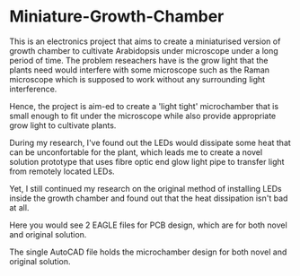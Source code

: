 # Miniature-Growth-Chamber
This is an electronics project that aims to create a miniaturised version of growth chamber to cultivate Arabidopsis under microscope under a long period of time. The problem reseachers have is the grow light that the plants need would interfere with some microscope such as the Raman microscope which is supposed to work without any surrounding light interference.

Hence, the project is aim-ed to create a 'light tight' microchamber that is small enough to fit under the microscope while also provide appropriate grow light to cultivate plants.

During my research, I've found out the LEDs would dissipate some heat that can be unconfortable for the plant, which leads me to create a novel solution prototype that uses fibre optic end glow light pipe to transfer light from remotely located LEDs.

Yet, I still continued my research on the original method of installing LEDs inside the growth chamber and found out that the heat dissipation isn't bad at all.

Here you would see 2 EAGLE files for PCB design, which are for both novel and original solution. 

The single AutoCAD file holds the microchamber design for both novel and original solution.
